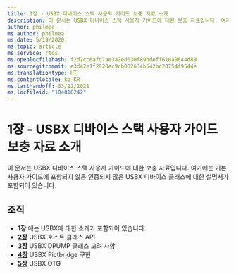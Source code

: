 ```yaml
---
title: 1장 - USBX 디바이스 스택 사용자 가이드 보충 자료 소개
description: 이 문서는 USBX 디바이스 스택 사용자 가이드에 대한 보충 자료입니다. 여기에는 기본 사용자 가이드에 포함되지 않은 인증되지 않은 USBX 디바이스 클래스에 대한 설명서가 포함되어 있습니다.
author: philmea
ms.author: philmea
ms.date: 5/19/2020
ms.topic: article
ms.service: rtos
ms.openlocfilehash: f2d2cc6afd7ae3a2ed630f89bdeff610a9644d89
ms.sourcegitcommit: e3d42e1f2920ec9cb002634b542bc20754f9544e
ms.translationtype: HT
ms.contentlocale: ko-KR
ms.lasthandoff: 03/22/2021
ms.locfileid: "104810242"
---
```

# <a name="chapter-1---introduction-to-the-usbx-device-stack-user-guide-supplement"></a>1장 - USBX 디바이스 스택 사용자 가이드 보충 자료 소개

이 문서는 USBX 디바이스 스택 사용자 가이드에 대한 보충 자료입니다. 여기에는 기본 사용자 가이드에 포함되지 않은 인증되지 않은 USBX 디바이스 클래스에 대한 설명서가 포함되어 있습니다.

## <a name="organization"></a>조직

- **1장** 에는 USBX에 대한 소개가 포함되어 있습니다.
- [**2장**](usbx-device-stack-supplemental-2.md) USBX 호스트 클래스 API
- [**3장**](usbx-device-stack-supplemental-3.md) USBX DPUMP 클래스 고려 사항
- [**4장**](usbx-device-stack-supplemental-4.md) USBX Pictbridge 구현
- [**5장**](usbx-device-stack-supplemental-5.md) USBX OTG
